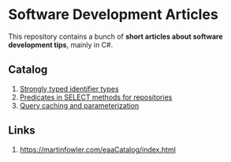 # Software Development Articles

This repository contains a bunch of **short articles about software development tips**, mainly in C#.

## Catalog

 1. [Strongly typed identifier types](articles/strongly-typed-identifier-types.md)
 2. [Predicates in SELECT methods for repositories](articles/predicate-select-methods-in-repositories.md)
 3. [Query caching and parameterization](articles/query-caching-and-parameterization.md)

## Links

 1. https://martinfowler.com/eaaCatalog/index.html